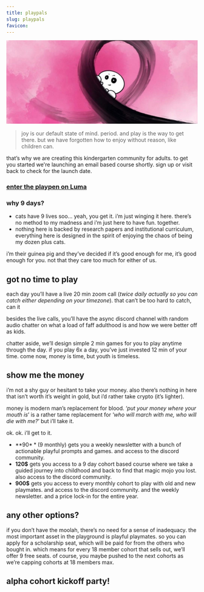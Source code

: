```yaml
---
title: playpals
slug: playpals
favicon: 
---
```


![assets/images/playpen.jpeg](assets/images/playpen.jpg)

> joy is our default state of mind. period. and play is the way to get there. but we have forgotten how to enjoy without reason, like children can.

that’s why we are creating this kindergarten community for adults. to get you started we're launching an email based course shortly. sign up or visit back to check for the launch date.

### [enter the playpen on Luma](https://lu.ma/community/com-bTQQ4bGoEThBj51)

### why 9 days?
- cats have 9 lives soo... yeah, you get it. i’m just winging it here. there’s no method to my madness and i’m just here to have fun. together.
- nothing here is backed by research papers and institutional curriculum, everything here is designed in the spirit of enjoying the chaos of being my dozen plus cats.

i’m their guinea pig and they’ve decided if it’s good enough for me, it’s good enough for you. not that they care too much for either of us.

## got no time to play

each day you’ll have a live 20 min zoom call (_twice daily actually so you can catch either depending on your timezone_). that can’t be too hard to catch, can it

besides the live calls, you’ll have the async discord channel with random audio chatter on what a load of faff adulthood is and how we were better off as kids.

chatter aside, we’ll design simple 2 min games for you to play anytime through the day. if you play 6x a day, you’ve just invested 12 min of your time. come now, money is time, but youth is timeless.

## show me the money

i’m not a shy guy or hesitant to take your money. also there’s nothing in here that isn’t worth it’s weight in gold, but i’d rather take crypto (it’s lighter).

money is modern man’s replacement for blood. ‘_put your money where your mouth is_’ is a rather tame replacement for ‘_who will march with me, who will die with me?_’ but i’ll take it.

ok. ok. i’ll get to it.

-   **90$** (9$ monthly) gets you a weekly newsletter with a bunch of actionable playful prompts and games. and access to the discord community.
-   **120$** gets you access to a 9 day cohort based course where we take a guided journey into childhood and back to find that magic mojo you lost. also access to the discord community.
-   **900$** gets you access to every monthly cohort to play with old and new playmates. and access to the discord community. and the weekly newsletter. and a price lock-in for the entire year.

## any other options?

if you don’t have the moolah, there’s no need for a sense of inadequacy. the most important asset in the playground is playful playmates. so you can apply for a scholarship seat, which will be paid for from the others who bought in. which means for every 18 member cohort that sells out, we’ll offer 9 free seats. of course, you maybe pushed to the next cohorts as we’re capping cohorts at 18 members max.

## alpha cohort kickoff party!

